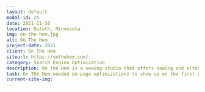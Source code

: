 ```yaml
---
layout: default
modal-id: 25
date: 2021-11-30
location: Duluth, Minnesota
img: on-the-hem.jpg
alt: On The Hem
project-date: 2021
client: On The Hem
siteurl: https://onthehem.com/
category: Search Engine Optimization
description: ​On the Hem​ is a sewing studio that offers sewing and alterations for apparel and accessories. Susan, made the decision to do what she enjoys full time and no longer as a side gig.
task: On The Hem needed on-page optimizations to show up on the first page of search engine results
current-site-img: 
---
```

